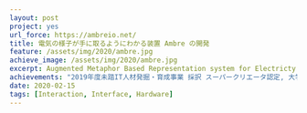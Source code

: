 ```yaml
---
layout: post
project: yes
url_force: https://ambreio.net/
title: 電気の様子が手に取るようにわかる装置 Ambre の開発
feature: /assets/img/2020/ambre.jpg
achieve_image: /assets/img/2020/ambre.jpg
excerpt: Augmented Metaphor Based Representation system for Electricty
achievements: "2019年度未踏IT人材発掘・育成事業 採択 スーパークリエータ認定, 大学内ものづくりコンテスト 大学奨励賞＆協賛企業賞受賞"
date: 2020-02-15
tags: [Interaction, Interface, Hardware]
---
```

